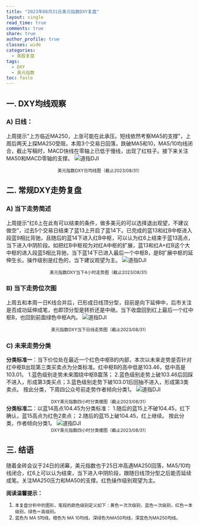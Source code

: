 ```yaml
---
title: "2023年08月31日美元指数DXY复盘"
layout: single
read_time: true
comments: true
share: true
author_profile: true
classes: wide
categories:
  - 美股复盘
tags:
  - DXY
  - 美元指数
toc: fasle
---
```

## 一. DXY均线观察
### A) 日线：
上周提示”上方临近MA250，上涨可能在此承压。短线依然考察MA5的支撑”，上周后两天上探MA250受阻，本周3个交易日回落，跌破MA5和10，MA5/10均线闭合，截止写稿时，MACD快线在零轴上已低于慢线，出现了红柱子。接下来关注MA50和MACD零轴的支撑。
 ![道指DJI](https://image.olim.cc/2023-08-31-DXY-day.png)
<small><center>美元指数DXY日均线图（截止2023/08/31）</center></small>
## 二. 常规DXY走势复盘
### A) 当下走势简述
上周提示”红6上在此有可以结束的条件，做多美元的可以选择退出观望，不建议做空”，过去5个交易日结束了蓝13上开启了蓝14下。已完成的蓝13和红B中枢进入段蓝9相比背驰，且随后的蓝14下进入红B中枢，可以认为红6上结束于蓝13高点，当下进入中阴阶段。如把红B中枢视为对红A中枢的扩展，蓝13和红A+红B这个大中枢的进入段蓝5相比背驰，当下蓝14下已进入最后一个中枢B，是B扩展中枢的延伸生长。操作级别是红色的，当下建议观望为主。
 ![道指DJI](https://image.olim.cc/2023-08-31-DXY-hour.png)
<small><center>美元指数DXY当下4小时走势图（截止2023/08/31）</center></small>
### B) 当下走势位次图
上周五和本周一日K线合并后，已形成日线顶分型，目前是向下延伸中，后市关注是否成功延伸成笔，也即顶分型是转折还是中继。当下收盘回到红上最后一个红中枢B，也回到前面绿色中枢A内。
 ![道指DJI](https://image.olim.cc/2023-08-31-DXY-day-1.png)
<small><center>美元指数DXY当下日线走势图（截止2023/08/31）</center></small>
### C) 未来走势分类
**分类标准一**：当下价位处在最近一个红色中枢B的内部，本次以未来走势是否针对红中枢B出现第三类买卖点为分类标准。红中枢B的高中低是103.46，低中高是103.01。
1.蓝色级别走势未来围绕中枢B震荡；
2.蓝色级别走势上破103.46后回踩不进入，形成第3类买点；3.蓝色级别走势下破103.01后回抽不进入，形成第3类卖点。
按此分类，下周四公众号前走势作者倾向分类1。
 ![道指DJI](https://image.olim.cc/2023-08-31-DXY-hour-fl.png)
<small><center>DXY美元指数四小时分类缠图（截止2023/08/31）</center></small>
**分类标准二**：以蓝14高点104.45为分类标准：
1.随后的蓝15上不破104.45，红下确认，蓝15高点为红色2卖点；
2.随后的蓝15上破104.45，红上继续。
按此分类，作者倾向分类1。
 ![道指DJI](https://image.olim.cc/2023-08-31-DXY-hour-fl-1.png)
<small><center>DXY美元指数四小时分类缠图（截止2023/08/31）</center></small>
## 三. 结语
随着金砖会议于24日的闭幕，美元指数也于25日冲高遇MA250回落，MA5/10均线闭合，红6上可以认为结束，当下进入中阴阶段，跟随日线顶分型之后能否延续成笔。关注MA250压力和MA50的支撑。红色操作级别观望为主。


**阅读温馨提示：** 
1. <small>本复盘分析中的图形，笔段的颜色级别定义如下：黄色＝次次级别，蓝色＝次级别，红色＝本级别，绿色＝高级别。</small> 
2. <small>蓝色为 MA 5均线，橙色为 MA 10均线，深绿色为MA50均线，深蓝色为MA250均线。</small> 

